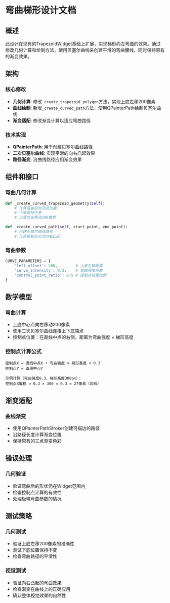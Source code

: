 # 弯曲梯形设计文档

## 概述

此设计在现有的TrapezoidWidget基础上扩展，实现梯形向左弯曲的效果。通过修改几何计算和绘制方法，使用贝塞尔曲线来创建平滑的弯曲腰线，同时保持原有的渐变效果。

## 架构

### 核心修改
- **几何计算**: 修改`_create_trapezoid_polygon`方法，实现上底左移200像素
- **曲线绘制**: 新增`_create_curved_path`方法，使用QPainterPath绘制贝塞尔曲线
- **渐变适配**: 修改渐变计算以适应弯曲路径

### 技术实现
- **QPainterPath**: 用于创建贝塞尔曲线路径
- **二次贝塞尔曲线**: 实现平滑的向右凸起效果
- **路径渐变**: 沿曲线路径应用渐变效果

## 组件和接口

### 弯曲几何计算

```python
def _create_curved_trapezoid_geometry(self):
    # 计算弯曲后的顶点位置
    # 下底保持不变
    # 上底向左移动200像素
    
def _create_curved_path(self, start_point, end_point):
    # 创建贝塞尔曲线路径
    # 计算控制点实现向右凸起
```

### 弯曲参数

```python
CURVE_PARAMETERS = {
    'left_offset': 200,        # 上底左移距离
    'curve_intensity': 0.3,    # 弯曲强度系数
    'control_point_ratio': 0.5 # 控制点位置比例
}
```

## 数学模型

### 弯曲计算
- 上底中心点向左移动200像素
- 使用二次贝塞尔曲线连接上下底端点
- 控制点位置：在直线中点的右侧，距离为弯曲强度 × 梯形高度

### 控制点计算公式
```
控制点X = 直线中点X + 弯曲强度 × 梯形高度 × 0.3
控制点Y = 直线中点Y

示例计算（弯曲强度0.3，梯形高度300px）：
控制点X偏移 = 0.3 × 300 × 0.3 = 27像素（向右）
```

## 渐变适配

### 曲线渐变
- 使用QPainterPathStroker创建可描边的路径
- 沿路径长度计算渐变位置
- 保持原有的三点渐变色彩

## 错误处理

### 几何验证
- 验证弯曲后的形状仍在Widget范围内
- 检查控制点计算的有效性
- 处理极端弯曲参数的情况

## 测试策略

### 几何测试
- 验证上底左移200像素的准确性
- 测试下底位置保持不变
- 检查弯曲路径的平滑性

### 视觉测试
- 验证向右凸起的弯曲效果
- 检查渐变在曲线上的正确应用
- 确认整体视觉效果的自然性